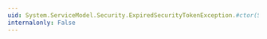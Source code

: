 ```yaml
---
uid: System.ServiceModel.Security.ExpiredSecurityTokenException.#ctor(System.String,System.Exception)
internalonly: False
---
```

